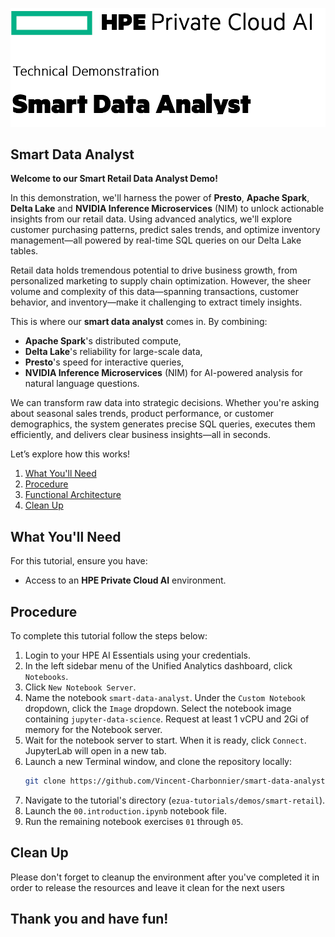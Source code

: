 ![smart-retail-experience](images/logo.png)
## Smart Data Analyst 

**Welcome to our Smart Retail Data Analyst Demo!**

In this demonstration, we'll harness the power of **Presto**, **Apache Spark**, **Delta Lake** and **NVIDIA Inference Microservices** (NIM) to unlock actionable insights from our retail data. Using advanced analytics, we'll explore customer purchasing patterns, predict sales trends, and optimize inventory management—all powered by real-time SQL queries on our Delta Lake tables.

Retail data holds tremendous potential to drive business growth, from personalized marketing to supply chain optimization. However, the sheer volume and complexity of this data—spanning transactions, customer behavior, and inventory—make it challenging to extract timely insights.

This is where our **smart data analyst** comes in. By combining:
- **Apache Spark**'s distributed compute,
- **Delta Lake**'s reliability for large-scale data,
- **Presto**'s speed for interactive queries,
- **NVIDIA Inference Microservices** (NIM) for AI-powered analysis for natural language questions.

We can transform raw data into strategic decisions. Whether you're asking about seasonal sales trends, product performance, or customer demographics, the system generates precise SQL queries, executes them efficiently, and delivers clear business insights—all in seconds.

Let’s explore how this works!
1. [What You'll Need](#what-youll-need)
1. [Procedure](#procedure)
1. [Functional Architecture](#functional-architecture)
1. [Clean Up](#clean-up)

## What You'll Need

For this tutorial, ensure you have:
- Access to an **HPE Private Cloud AI** environment.

## Procedure

To complete this tutorial follow the steps below:

1. Login to your HPE AI Essentials using your credentials.
1. In the left sidebar menu of the Unified Analytics dashboard, click
   `Notebooks`.
1. Click `New Notebook Server`.
1. Name the notebook `smart-data-analyst`. Under the `Custom Notebook` dropdown,
   click the `Image` dropdown. Select the notebook image containing
   `jupyter-data-science`. Request at least 1 vCPU and 2Gi of memory for the
   Notebook server.
1. Wait for the notebook server to start. When it is ready, click `Connect`.
   JupyterLab will open in a new tab. 
1. Launch a new Terminal window, and clone the repository locally:
   ```bash
   git clone https://github.com/Vincent-Charbonnier/smart-data-analyst.git --depth 1
   ```
1. Navigate to the tutorial's directory (`ezua-tutorials/demos/smart-retail`).
1. Launch the `00.introduction.ipynb` notebook file.
1. Run the remaining notebook exercises `01` through `05`.

## Clean Up

Please don't forget to cleanup the environment after you've completed it in order to release the resources and leave it clean for the next users

## Thank you and have fun!
